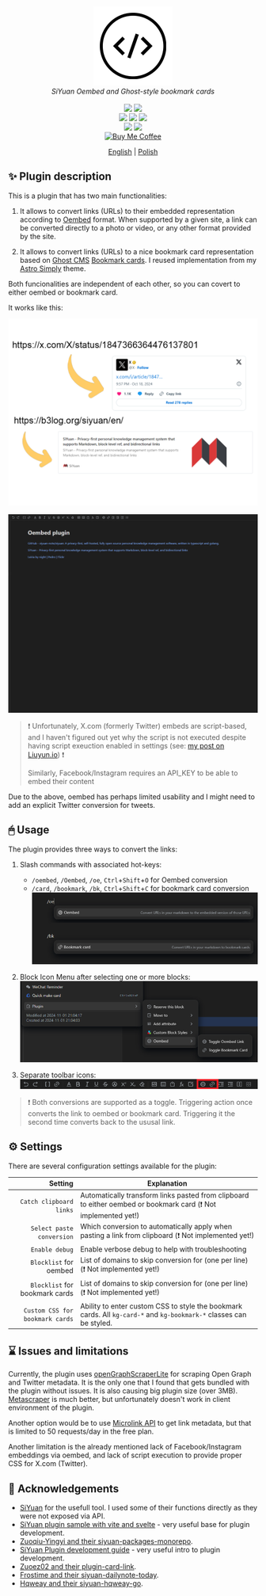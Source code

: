 <p align="center">
<img alt="SiYuan" src="icon.png">
<br>
<em>SiYuan Oembed and Ghost-style bookmark cards</em>
<br><br>
<a title="Releases" target="_blank" href="https://github.com/anarion80/siyuan-oembed/releases"><img src="https://img.shields.io/github/v/release/anarion80/siyuan-oembed?style=flat-square&color=9CF
"></a>
<a title="Downloads" target="_blank" href="https://github.com/anarion80/siyuan-oembed/releases"><img src="https://img.shields.io/github/downloads/anarion80/siyuan-oembed/total.svg?style=flat-square&color=blueviolet"></a>
<br>
<a title="AGPLv3" target="_blank" href="https://www.gnu.org/licenses/agpl-3.0.txt"><img src="https://img.shields.io/github/license/anarion80/siyuan-oembed"></a>
<a title="Code Size" target="_blank" href="https://github.com/anarion80/siyuan-oembed"><img src="https://img.shields.io/github/languages/code-size/anarion80/siyuan-oembed.svg?style=flat-square&color=yellow"></a>
<a title="GitHub Pull Requests" target="_blank" href="https://github.com/anarion80/siyuan-oembed/pulls"><img src="https://img.shields.io/github/issues-pr-closed/anarion80/siyuan-oembed.svg?style=flat-square&color=FF9966"></a>
<br>
<a title="GitHub Commits" target="_blank" href="https://github.com/anarion80/siyuan-oembed/commits/main"><img src="https://img.shields.io/github/commit-activity/m/anarion80/siyuan-oembed.svg?style=flat-square"></a>
<a title="Last Commit" target="_blank" href="https://github.com/anarion80/siyuan-oembed/commits/main"><img src="https://img.shields.io/github/last-commit/anarion80/siyuan-oembed.svg?style=flat-square&color=FF9900"></a>
<br>
<a href="https://buymeacoffee.com/anarion" target="_blank"><img src="https://raw.githubusercontent.com/pachadotdev/buymeacoffee-badges/main/bmc-yellow.svg" alt="Buy Me Coffee"/></a>
</p>

<p align="center">
<a href="README.md">English</a> | <a href="README_pl_PL.md">Polish</a>
</p>

## ✨ Plugin description

This is a plugin that has two main functionalities:

1. It allows to convert links (URLs) to their embedded representation according to [Oembed](https://oembed.com/) format. When supported by a given site, a link can be converted directly to a photo or video, or any other format provided by the site.

2. It allows to convert links (URLs) to a nice bookmark card representation based on [Ghost CMS](https://ghost.org/) [Bookmark cards](https://ghost.org/help/cards/#bookmark). I reused implementation from my [Astro Simply](https://github.com/anarion80/astro-simply) theme.

Both funcionalities are independent of each other, so you can covert to either oembed or bookmark card.

It works like this:

![preview.png](preview.png)

![example usage](asset/example_usage.gif)

> :exclamation:
> Unfortunately, X.com (formerly Twitter) embeds are script-based, and I haven't figured out yet why the script is not executed despite having script exeuction enabled in settings (see: [my post on Liuyun.io](https://liuyun.io/article/1729866570402)) :exclamation:
>
> Similarly, Facebook/Instagram requires an API_KEY to be able to embed their content

Due to the above, oembed has perhaps limited usability and I might need to add an explicit Twitter conversion for tweets.

## 🖱 Usage

The plugin provides three ways to convert the links:

1. Slash commands with associated hot-keys:
   - `/oembed`, `/Oembed`, `/oe`, `Ctrl`+`Shift`+`O` for Oembed conversion
   - `/card`, `/bookmark`, `/bk`, `Ctrl`+`Shift`+`C` for bookmark card conversion
  ![Slash Commands](asset/slashcommands.png)

2. Block Icon Menu after selecting one or more blocks:
  ![Block Icon Menu](asset/blockiconmenu.png)

3. Separate toolbar icons:
  ![Toolbar icons](asset/toolbar.png)

> :exclamation:
> Both conversions are supported as a toggle. Triggering action once converts the link to oembed or bookmark card. Triggering it the second time converts back to the ususal link.

## ⚙ Settings

There are several configuration settings available for the plugin:

| Setting | Explanation |
| ---: | ----------- |
|`Catch clipboard links`|Automatically transform links pasted from clipboard to either oembed or bookmark card (:exclamation: Not implemented yet!)|
|`Select paste conversion`|Which conversion to automatically apply when pasting a link from clipboard (:exclamation: Not implemented yet!)|
|`Enable debug`|Enable verbose debug to help with troubleshooting|
|`Blocklist` for oembed|List of domains to skip conversion for (one per line) (:exclamation: Not implemented yet!)|
|`Blocklist` for bookmark cards|List of domains to skip conversion for (one per line) (:exclamation: Not implemented yet!)|
|`Custom CSS for bookmark cards`|Ability to enter custom CSS to style the bookmark cards. All `kg-card-*` and `kg-bookmark-*` classes can be styled.|

## ⌛ Issues and limitations

Currently, the plugin uses [openGraphScraperLite](https://github.com/jshemas/openGraphScraperLite) for scraping Open Graph and Twitter metadata. It is the only one that I found that gets bundled with the plugin without issues. It is also causing big plugin size (over 3MB). [Metascraper](https://github.com/microlinkhq/metascraper) is much better, but unfortunately doesn't work in client environment of the plugin.

Another option would be to use [Microlink API](https://api.microlink.io) to get link metadata, but that is limited to 50 requests/day in the free plan.

Another limitation is the already mentioned lack of Facebook/Instagram embeddings via oembed, and lack of script execution to provide proper CSS for X.com (Twitter).

## 🙏 Acknowledgements

- [SiYuan](https://github.com/siyuan-note/siyuan) for the usefull tool. I used some of their functions directly as they were not exposed via API.
- [SiYuan plugin sample with vite and svelte](https://github.com/siyuan-note/plugin-sample-vite-svelte) - very useful base for plugin development.
- [Zuoqiu-Yingyi and their siyuan-packages-monorepo](https://github.com/Zuoqiu-Yingyi/siyuan-packages-monorepo).
- [SiYuan Plugin development guide](https://docs.siyuan-note.club/en/guide/plugin/sy-plugin-dev-quick-start.html?utm_source=liuyun.io) - very useful intro to plugin development.
- [Zuoez02 and their plugin-card-link](https://github.com/zuoez02/siyuan-plugin-card-link).
- [Frostime and their siyuan-dailynote-today](https://github.com/frostime/siyuan-dailynote-today).
- [Hqweay and their siyuan-hqweay-go](https://github.com/hqweay/siyuan-hqweay-go).
